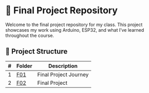 # 🔧 Final Project Repository

Welcome to the final project repository for my class. This project showcases my work using Arduino, ESP32, and what I’ve learned throughout the course.

## 📁 Project Structure

| #   | Folder | Description            |
|-----|--------|------------------------|
| 1   | [F01](F01/) | Final Project Journey |
| 2   | [F02](F03/) | Final Project   |
